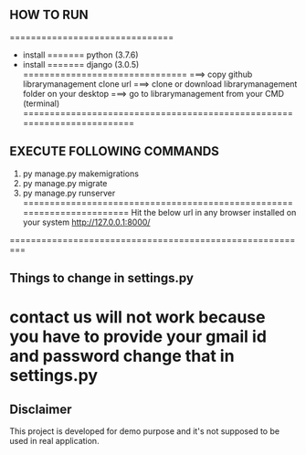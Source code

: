 ## HOW TO RUN
===============================
- install ======= python (3.7.6)
- install ======= django (3.0.5)
===============================
===> copy github librarymanagement clone url
===> clone or download librarymanagement folder on your desktop
===> go to librarymanagement from your CMD (terminal)
========================================================================
## EXECUTE FOLLOWING COMMANDS
1) py manage.py makemigrations
2) py manage.py migrate
3) py manage.py runserver
=======================================================================
Hit the below url in any browser installed on your system
http://127.0.0.1:8000/ 

=========================================================
## Things to change in settings.py
contact us will not work because you have to provide your gmail id and password
change that in settings.py
=======================================================================
## Disclaimer
This project is developed for demo purpose and it's not supposed to be used in real application.
